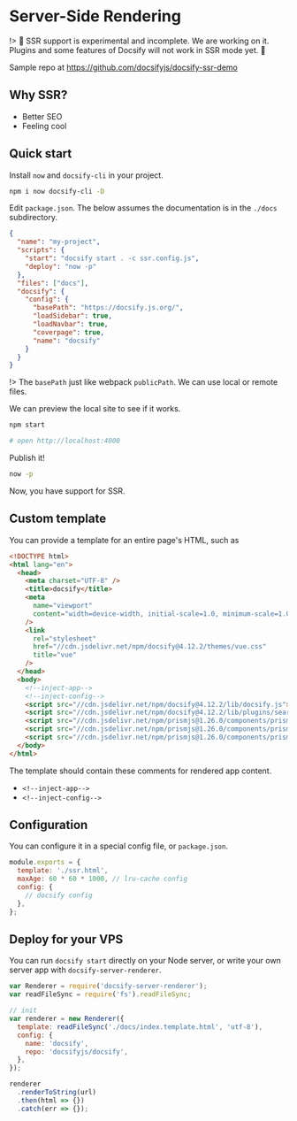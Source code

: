 # Server-Side Rendering

!> :construction: SSR support is experimental and incomplete. We are working on it. Plugins and
some features of Docsify will not work in SSR mode yet. :construction:

<!--
This link is dead.
See https://docsify.now.sh
-->

Sample repo at https://github.com/docsifyjs/docsify-ssr-demo

## Why SSR?

- Better SEO
- Feeling cool

## Quick start

Install `now` and `docsify-cli` in your project.

```bash
npm i now docsify-cli -D
```

Edit `package.json`. The below assumes the documentation is in the `./docs` subdirectory.

```json
{
  "name": "my-project",
  "scripts": {
    "start": "docsify start . -c ssr.config.js",
    "deploy": "now -p"
  },
  "files": ["docs"],
  "docsify": {
    "config": {
      "basePath": "https://docsify.js.org/",
      "loadSidebar": true,
      "loadNavbar": true,
      "coverpage": true,
      "name": "docsify"
    }
  }
}
```

!> The `basePath` just like webpack `publicPath`. We can use local or remote files.

We can preview the local site to see if it works.

```bash
npm start

# open http://localhost:4000
```

Publish it!

```bash
now -p
```

Now, you have support for SSR.

## Custom template

You can provide a template for an entire page's HTML, such as

```html
<!DOCTYPE html>
<html lang="en">
  <head>
    <meta charset="UTF-8" />
    <title>docsify</title>
    <meta
      name="viewport"
      content="width=device-width, initial-scale=1.0, minimum-scale=1.0"
    />
    <link
      rel="stylesheet"
      href="//cdn.jsdelivr.net/npm/docsify@4.12.2/themes/vue.css"
      title="vue"
    />
  </head>
  <body>
    <!--inject-app-->
    <!--inject-config-->
    <script src="//cdn.jsdelivr.net/npm/docsify@4.12.2/lib/docsify.js"></script>
    <script src="//cdn.jsdelivr.net/npm/docsify@4.12.2/lib/plugins/search.js"></script>
    <script src="//cdn.jsdelivr.net/npm/prismjs@1.26.0/components/prism-bash.min.js"></script>
    <script src="//cdn.jsdelivr.net/npm/prismjs@1.26.0/components/prism-markdown.min.js"></script>
    <script src="//cdn.jsdelivr.net/npm/prismjs@1.26.0/components/prism-nginx.min.js"></script>
  </body>
</html>
```

The template should contain these comments for rendered app content.

- `<!--inject-app-->`
- `<!--inject-config-->`

## Configuration

You can configure it in a special config file, or `package.json`.

```js
module.exports = {
  template: './ssr.html',
  maxAge: 60 * 60 * 1000, // lru-cache config
  config: {
    // docsify config
  },
};
```

## Deploy for your VPS

You can run `docsify start` directly on your Node server, or write your own server app with `docsify-server-renderer`.

```js
var Renderer = require('docsify-server-renderer');
var readFileSync = require('fs').readFileSync;

// init
var renderer = new Renderer({
  template: readFileSync('./docs/index.template.html', 'utf-8'),
  config: {
    name: 'docsify',
    repo: 'docsifyjs/docsify',
  },
});

renderer
  .renderToString(url)
  .then(html => {})
  .catch(err => {});
```
